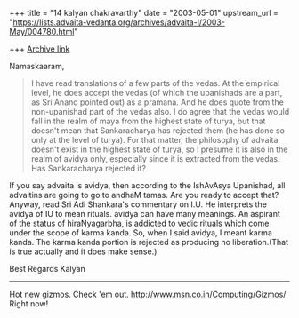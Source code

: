 +++
title = "14 kalyan chakravarthy"
date = "2003-05-01"
upstream_url = "https://lists.advaita-vedanta.org/archives/advaita-l/2003-May/004780.html"

+++
[Archive link](https://lists.advaita-vedanta.org/archives/advaita-l/2003-May/004780.html)

Namaskaaram,

>I have read translations of a few parts of the vedas. At the empirical
>level, he does accept the vedas (of which the upanishads are a part, as Sri
>Anand pointed out) as a pramana. And he does quote from the non-upanishad
>part of the vedas also. I do agree that the vedas would fall in the realm
>of
>maya from the highest state of turya, but that doesn't mean that
>Sankaracharya has rejected them (he has done so only at the level of
>turya).
>For that matter, the philosophy of advaita doesn't exist in the highest
>state of turya, so I presume it is also in the realm of avidya only,
>especially since it is extracted from the vedas. Has Sankaracharya rejected
>it?

If you say advaita is avidya, then according to the IshAvAsya Upanishad, all
advaitins are going to go to andhaM tamas. Are you ready to accept that?
Anyway, read Sri Adi Shankara's commentary on I.U. He interprets the avidya
of IU to mean rituals. avidya can have many meanings. An aspirant of the
status of hiraNyagarbha, is addicted to vedic rituals which come under the
scope of karma kanda. So, when I said avidya, I meant karma kanda. The karma
kanda portion is rejected as producing no liberation.(That is true actually
and it does make sense.)

Best Regards
Kalyan


_________________________________________________________________
Hot new gizmos. Check 'em out. http://www.msn.co.in/Computing/Gizmos/ Right
now!

